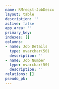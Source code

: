 ```yaml
---
name: RMreqst-JobDescx
layout: table
description: ''
active: false
app_area: ''
primary_key: 
indexes: []
columns:
- name: Job Details
  type: nvarchar(50)
  description: ''
- name: Job Number
  type: nvarchar(50)
  description: ''
relations: []
pseudo_pk: 
---
```


